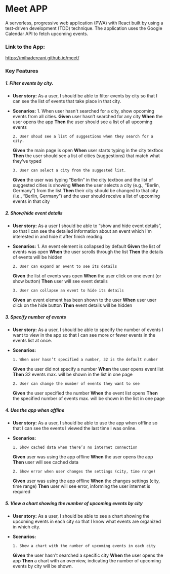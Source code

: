 # Meet APP

A serverless, progressive web application (PWA) with React built by using a test-driven development (TDD) technique. The application uses the Google Calendar API to fetch upcoming events.

### Link to the App:

https://mihadereani.github.io/meet/

### Key Features

##### 1. Filter events by city.

- **User story:** As a user, I should be able to filter events by city so that I can see the list of events that take place in that city.
- **Scenarios:** 1. When user hasn't searched for a city, show opcoming events from all cities.
  **Given** user hasn’t searched for any city
  **When** the user opens the app
  **Then** the user should see a list of all upcoming events

      2. User shoud see a list of suggestions when they search for a city.

  **Given** the main page is open
  **When** user starts typing in the city textbox
  **Then** the user should see a list of cities (suggestions) that match what they’ve typed

      3. User can select a city from the suggested list.

  **Given** the user was typing “Berlin” in the city textbox and the list of suggested cities is showing
  **When** the user selects a city (e.g., “Berlin, Germany”) from the list
  **Then** their city should be changed to that city (i.e., “Berlin, Germany”) and the user should receive a list of upcoming events in that city

##### 2. Show/hide event details

- **User story:** As a user I should be able to “show and hide event details”, so that I can see the detailed information about an event which I'm interested in and hide it after finish reading.
- **Scenarios:** 1. An event element is collapsed by default
  **Given** the list of events was open
  **When** the user scrolls through the list
  **Then** the details of events will be hidden

      2. User can expand an event to see its details

  **Given** the list of events was open
  **When** the user click on one event (or show button)
  **Then** user will see event details

      3. User can collapse an event to hide its details

  **Given** an event element has been shown to the user
  **When** user user click on the hide button
  **Then** event details will be hidden

##### 3. Specify number of events

- **User story:** As a user, I should be able to specify the number of events I want to view in the app so that I can see more or fewer events in the events list at once.
- **Scenarios:**

      1. When user hasn’t specified a number, 32 is the default number

  **Given** the user did not specify a number
  **When** the user opens event list
  **Then** 32 events max. will be shown in the list in one page

      2. User can change the number of events they want to see

  **Given** the user specified the number
  **When** the event list opens
  **Then** the specified number of events max. will be shown in the list in one page

##### 4. Use the app when offline

- **User story:** As a user, I should be able to use the app when offline so that I can see the events I viewed the last time I was online.
- **Scenarios:**

      1. Show cached data when there’s no internet connection

  **Given** user was using the app offline
  **When** the user opens the app
  **Then** user will see cached data

      2. Show error when user changes the settings (city, time range)

  **Given** user was using the app offline
  **When** the changes settings (city, time range)
  **Then** user will see error, informing the user internet is required

##### 5. View a chart showing the number of upcoming events by city

- **User story:** As a user, I should be able to see a chart showing the upcoming events in each city so that I know what events are organized in which city.
- **Scenarios:**

      1. Show a chart with the number of upcoming events in each city

  **Given** the user hasn't searched a specific city
  **When** the user opens the app
  **Then** a chart with an overview, indicating the number of upcoming events by city will be shown.
